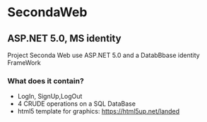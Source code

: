 # SecondaWeb
## ASP.NET 5.0, MS identity

Project Seconda Web use ASP.NET 5.0 and a DatabBbase identity FrameWork

### What does it contain?

- LogIn, SignUp,LogOut
- 4 CRUDE operations on a SQL DataBase
- html5 template for graphics: https://html5up.net/landed

